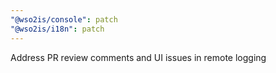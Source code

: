 ```yaml
---
"@wso2is/console": patch
"@wso2is/i18n": patch
---
```


Address PR review comments and UI issues in remote logging
